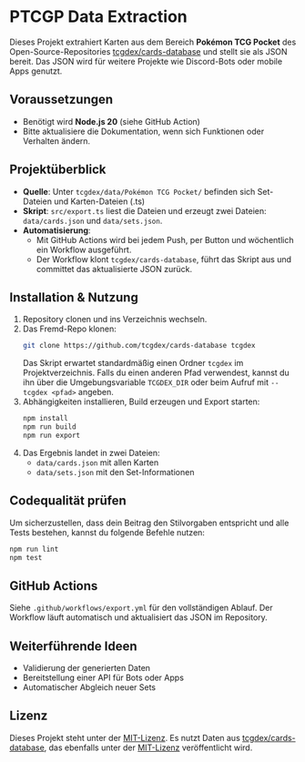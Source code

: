# PTCGP Data Extraction

Dieses Projekt extrahiert Karten aus dem Bereich **Pokémon TCG Pocket** des Open-Source-Repositories [tcgdex/cards-database](https://github.com/tcgdex/cards-database) und stellt sie als JSON bereit. Das JSON wird für weitere Projekte wie Discord-Bots oder mobile Apps genutzt.

## Voraussetzungen

- Benötigt wird **Node.js 20** (siehe GitHub Action)
- Bitte aktualisiere die Dokumentation, wenn sich Funktionen oder Verhalten 
  ändern.

## Projektüberblick

- **Quelle**: Unter `tcgdex/data/Pokémon TCG Pocket/` befinden sich Set-Dateien und Karten-Dateien (.ts)
- **Skript**: `src/export.ts` liest die Dateien und erzeugt zwei Dateien: `data/cards.json` und `data/sets.json`.
- **Automatisierung**: 
  - Mit GitHub Actions wird bei jedem Push, per Button und wöchentlich ein Workflow ausgeführt.
  - Der Workflow klont `tcgdex/cards-database`, führt das Skript aus und committet das aktualisierte JSON zurück.

## Installation & Nutzung

1. Repository clonen und ins Verzeichnis wechseln.
2. Das Fremd-Repo klonen:
   ```bash
   git clone https://github.com/tcgdex/cards-database tcgdex
   ```
   Das Skript erwartet standardmäßig einen Ordner `tcgdex` im Projektverzeichnis. 
   Falls du einen anderen Pfad verwendest, kannst du ihn über die Umgebungsvariable 
   `TCGDEX_DIR` oder beim Aufruf mit `--tcgdex <pfad>` angeben.
3. Abhängigkeiten installieren, Build erzeugen und Export starten:
   ```bash
   npm install
   npm run build
   npm run export
   ```
4. Das Ergebnis landet in zwei Dateien:
   - `data/cards.json` mit allen Karten
   - `data/sets.json` mit den Set-Informationen

## Codequalität prüfen

Um sicherzustellen, dass dein Beitrag den Stilvorgaben entspricht und alle Tests bestehen, kannst du folgende Befehle nutzen:

```bash
npm run lint
npm test
```

## GitHub Actions

Siehe `.github/workflows/export.yml` für den vollständigen Ablauf. Der Workflow läuft automatisch und aktualisiert das JSON im Repository.

## Weiterführende Ideen

- Validierung der generierten Daten
- Bereitstellung einer API für Bots oder Apps
- Automatischer Abgleich neuer Sets

## Lizenz

Dieses Projekt steht unter der [MIT-Lizenz](LICENSE). Es nutzt Daten aus
[tcgdex/cards-database](https://github.com/tcgdex/cards-database), das ebenfalls
unter der [MIT-Lizenz](https://github.com/tcgdex/cards-database/blob/master/LICENSE)
veröffentlicht wird.

